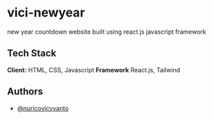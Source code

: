 # vici-newyear
new year countdown website built using react.js javascript framework

## Tech Stack

**Client:** HTML, CSS, Javascript
**Framework** React.js, Tailwind


## Authors

- [@nuricovicyyanto](https://github.com/NuricoVicyyanto)

